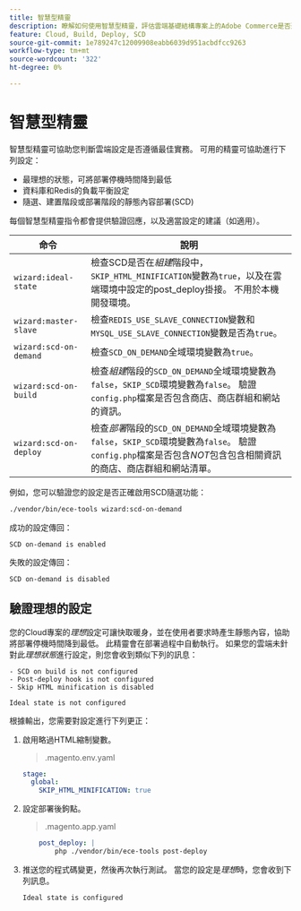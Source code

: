 ```yaml
---
title: 智慧型精靈
description: 瞭解如何使用智慧型精靈，評估雲端基礎結構專案上的Adobe Commerce是否遵循部署最佳實務。
feature: Cloud, Build, Deploy, SCD
source-git-commit: 1e789247c12009908eabb6039d951acbdfcc9263
workflow-type: tm+mt
source-wordcount: '322'
ht-degree: 0%

---
```


# 智慧型精靈

智慧型精靈可協助您判斷雲端設定是否遵循最佳實務。 可用的精靈可協助進行下列設定：

- 最理想的狀態，可將部署停機時間降到最低
- 資料庫和Redis的負載平衡設定
- 隨選、建置階段或部署階段的靜態內容部署(SCD)

每個智慧型精靈指令都會提供驗證回應，以及適當設定的建議（如適用）。

| 命令 | 說明 |
| ------- | ------------|
| `wizard:ideal-state` | 檢查SCD是否在&#x200B;_組建_&#x200B;階段中，`SKIP_HTML_MINIFICATION`變數為`true`，以及在雲端環境中設定的post_deploy掛接。 不用於本機開發環境。 |
| `wizard:master-slave` | 檢查`REDIS_USE_SLAVE_CONNECTION`變數和`MYSQL_USE_SLAVE_CONNECTION`變數是否為`true`。 |
| `wizard:scd-on-demand` | 檢查`SCD_ON_DEMAND`全域環境變數為`true`。 |
| `wizard:scd-on-build` | 檢查&#x200B;_組建_&#x200B;階段的`SCD_ON_DEMAND`全域環境變數為`false`，`SKIP_SCD`環境變數為`false`。 驗證`config.php`檔案是否包含商店、商店群組和網站的資訊。 |
| `wizard:scd-on-deploy` | 檢查&#x200B;_部署_&#x200B;階段的`SCD_ON_DEMAND`全域環境變數為`false`，`SKIP_SCD`環境變數為`false`。 驗證`config.php`檔案是否包含&#x200B;_NOT_&#x200B;包含包含相關資訊的商店、商店群組和網站清單。 |

例如，您可以驗證您的設定是否正確啟用SCD隨選功能：

```bash
./vendor/bin/ece-tools wizard:scd-on-demand
```

成功的設定傳回：

```
SCD on-demand is enabled
```

失敗的設定傳回：

```
SCD on-demand is disabled
```

## 驗證理想的設定

您的Cloud專案的&#x200B;_理想_&#x200B;設定可讓快取暖身，並在使用者要求時產生靜態內容，協助將部署停機時間降到最低。 此精靈會在部署過程中自動執行。 如果您的雲端未針對此&#x200B;_理想狀態_&#x200B;進行設定，則您會收到類似下列的訊息：

```
- SCD on build is not configured
- Post-deploy hook is not configured
- Skip HTML minification is disabled

Ideal state is not configured
```

根據輸出，您需要對設定進行下列更正：

1. 啟用略過HTML縮制變數。

   > .magento.env.yaml

   ```yaml
   stage:
     global:
       SKIP_HTML_MINIFICATION: true
   ```

1. 設定部署後鉤點。

   > .magento.app.yaml

   ```yaml
       post_deploy: |
           php ./vendor/bin/ece-tools post-deploy
   ```

1. 推送您的程式碼變更，然後再次執行測試。 當您的設定是&#x200B;_理想_&#x200B;時，您會收到下列訊息。

   ```
   Ideal state is configured
   ```
